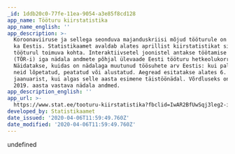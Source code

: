 ```yaml
---
_id: 1ddb20c0-77fe-11ea-9054-a3e85f8cd128
app_name: Tööturu kiirstatistika
app_name_english: ''
app_description: >-
  Koroonaviiruse ja sellega seonduva majanduskriisi mõjud tööturule on ilmnenud
  ka Eestis. Statistikaamet avaldab alates aprillist kiirstatistikat siinsel
  tööturul toimuva kohta. Interaktiivsetel joonistel antakse töötamise registri
  (TÖR-i) iga nädala andmete põhjal ülevaade Eesti tööturu hetkeolukorrast.
  Näidatakse, kuidas on nädalaga muutunud töösuhete arv Eestis: kui palju on
  neid lõpetatud, peatatud või alustatud. Aegread esitatakse alates 6.
  jaanuarist, kui algas selle aasta esimene täistöönädal. Võrdluseks on toodud
  2019. aasta vastava nädala andmed.
app_description_english: ''
app_url: >-
  https://www.stat.ee/tooturu-kiirstatistika?fbclid=IwAR2BfUwSqj3leg2-ipLr76fCJ6PDETD7eLTW4-Hq8mU3gqyZXimryt27K6s
developed_by: Statistikaamet
date_issued: '2020-04-06T11:59:49.760Z'
date_modified: '2020-04-06T11:59:49.760Z'
---
```

undefined
